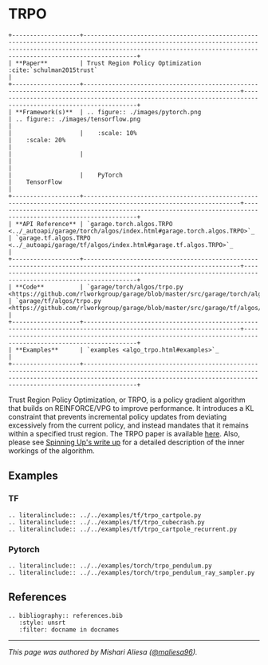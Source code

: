 # TRPO

```eval_rst
+-------------------+---------------------------------------------------------------------------------------------------------------------------------------------------------------------------------------------------------------------------------+
| **Paper**         | Trust Region Policy Optimization :cite:`schulman2015trust`                                                                                                                                                                      |
+-------------------+------------------------------------------------------------------------------------------------------------------+--------------------------------------------------------------------------------------------------------------+
| **Framework(s)**  | .. figure:: ./images/pytorch.png                                                                                 | .. figure:: ./images/tensorflow.png                                                                          |
|                   |    :scale: 10%                                                                                                   |    :scale: 20%                                                                                               |
|                   |                                                                                                                  |                                                                                                              |
|                   |    PyTorch                                                                                                       |    TensorFlow                                                                                                |
+-------------------+------------------------------------------------------------------------------------------------------------------+--------------------------------------------------------------------------------------------------------------+
| **API Reference** | `garage.torch.algos.TRPO <../_autoapi/garage/torch/algos/index.html#garage.torch.algos.TRPO>`_                   | `garage.tf.algos.TRPO <../_autoapi/garage/tf/algos/index.html#garage.tf.algos.TRPO>`_                        |
+-------------------+------------------------------------------------------------------------------------------------------------------+--------------------------------------------------------------------------------------------------------------+
| **Code**          | `garage/torch/algos/trpo.py <https://github.com/rlworkgroup/garage/blob/master/src/garage/torch/algos/trpo.py>`_ | `garage/tf/algos/trpo.py <https://github.com/rlworkgroup/garage/blob/master/src/garage/tf/algos/trpo.py>`_   |
+-------------------+------------------------------------------------------------------------------------------------------------------+--------------------------------------------------------------------------------------------------------------+
| **Examples**      | `examples <algo_trpo.html#examples>`_                                                                                                                                                                                           |
+-------------------+---------------------------------------------------------------------------------------------------------------------------------------------------------------------------------------------------------------------------------+
```

Trust Region Policy Optimization, or TRPO, is a policy gradient algorithm that builds on REINFORCE/VPG to improve performance. It introduces a KL constraint that prevents incremental policy updates from deviating excessively from the current policy, and instead mandates that it remains within a specified trust region. The TRPO paper is available [here](https://arxiv.org/abs/1502.05477).  Also, please see [Spinning Up's write up](https://spinningup.openai.com/en/latest/algorithms/trpo.html) for a detailed description of the inner workings of the algorithm.

## Examples

### TF

```eval_rst
.. literalinclude:: ../../examples/tf/trpo_cartpole.py
.. literalinclude:: ../../examples/tf/trpo_cubecrash.py
.. literalinclude:: ../../examples/tf/trpo_cartpole_recurrent.py
```

### Pytorch

```eval_rst
.. literalinclude:: ../../examples/torch/trpo_pendulum.py
.. literalinclude:: ../../examples/torch/trpo_pendulum_ray_sampler.py
```

## References

```eval_rst
.. bibliography:: references.bib
   :style: unsrt
   :filter: docname in docnames
```

----

*This page was authored by Mishari Aliesa ([@maliesa96](https://github.com/maliesa96)).*

